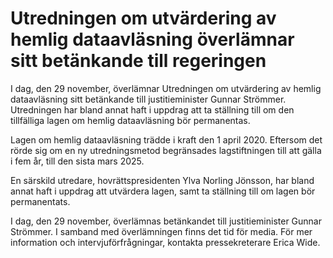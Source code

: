 # Utredningen om utvärdering av hemlig dataavläsning överlämnar sitt betänkande till regeringen

I dag, den 29 november, överlämnar Utredningen om utvärdering av hemlig dataavläsning sitt betänkande till justitieminister Gunnar Strömmer. Utredningen har bland annat haft i uppdrag att ta ställning till om den tillfälliga lagen om hemlig dataavläsning bör permanentas.

Lagen om hemlig dataavläsning trädde i kraft den 1 april 2020. Eftersom det rörde sig om en ny utredningsmetod begränsades lagstiftningen till att gälla i fem år, till den sista mars 2025.

En särskild utredare, hovrätts­presidenten Ylva Norling Jönsson, har bland annat haft i uppdrag att utvärdera lagen, samt ta ställning till om lagen bör permanentats.

I dag, den 29 november, överlämnas betänkandet till justitieminister Gunnar Strömmer. I samband med överlämningen finns det tid för media. För mer information och intervjuförfrågningar, kontakta pressekreterare Erica Wide.
